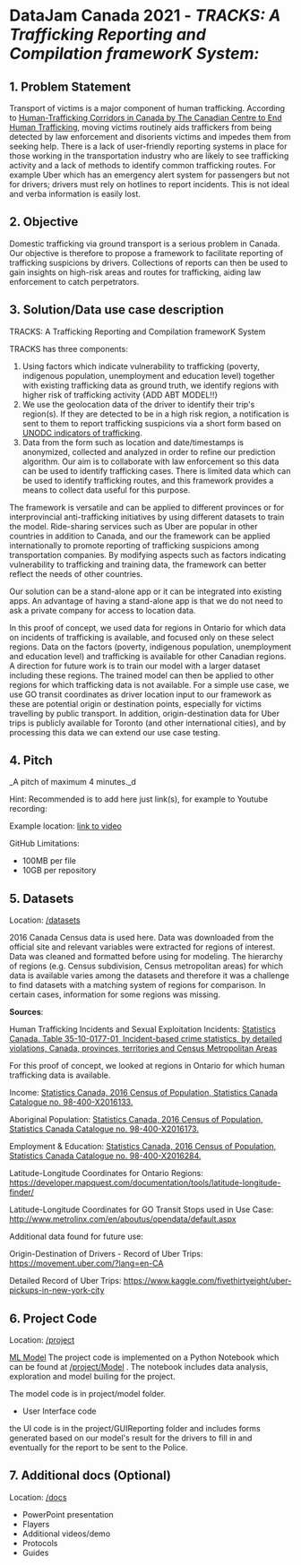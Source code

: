 # DataJam Canada 2021 - _**TRACKS: A Trafficking Reporting and Compilation frameworK System:**_

## 1. Problem Statement

Transport of victims is a major component of human trafficking. According to [Human-Trafficking Corridors in Canada by The Canadian Centre to End Human Trafficking](https://www.canadiancentretoendhumantrafficking.ca/wp-content/uploads/2021/02/Human-Trafficking-Corridors-in-Canada-Report.pdf), moving victims routinely aids traffickers from being detected by law enforcement and disorients victims and impedes them from seeking help. There is a lack of user-friendly reporting systems in place for those working in the transportation industry who are likely to see trafficking activity and a lack of methods to identify common trafficking routes. For example Uber which has an emergency alert system for passengers but not for drivers; drivers must rely on hotlines to report incidents. This is not ideal and verba information is easily lost.

## 2. Objective

Domestic trafficking via ground transport is a serious problem in Canada. Our objective is therefore to propose a framework to facilitate reporting of trafficking suspicions by drivers. Collections of reports can then be used to gain insights on high-risk areas and routes for trafficking, aiding law enforcement to catch perpetrators. 

## 3. Solution/Data use case description

TRACKS: A Trafficking Reporting and Compilation frameworK System

TRACKS has three components:
1. Using factors which indicate vulnerability to trafficking (poverty, indigenous population, unemployment and education level) together with existing trafficking data as ground truth, we identify regions with higher risk of trafficking activity {ADD ABT MODEL!!}
2. We use the geolocation data of the driver to identify their trip's region(s). If they are detected to be in a high risk region, a notification is sent to them to report trafficking suspicions via a short form based on [UNODC indicators of trafficking](https://www.unodc.org/pdf/HT_indicators_E_LOWRES.pdf). 
3. Data from the form such as location and date/timestamps is anonymized, collected and analyzed in order to refine our prediction algorithm. Our aim is to collaborate with law enforcement so this data can be used to identify trafficking cases. There is limited data which can be used to identify trafficking routes, and this framework provides a means to collect data useful for this purpose.

The framework is versatile and can be applied to different provinces or for interprovincial anti-trafficking initiatives by using different datasets to train the model. Ride-sharing services such as Uber are popular in other countries in addition to Canada, and our the framework can be applied internationally to promote reporting of trafficking suspicions among transportation companies. By modifying aspects such as factors indicating vulnerability to trafficking and training data, the framework can better reflect the needs of other countries. 

Our solution can be a stand-alone app or it can be integrated into existing apps. An advantage of having a stand-alone app is that we do not need to ask a private company for access to location data.

In this proof of concept, we used data for regions in Ontario for which data on incidents of trafficking is available, and focused only on these select regions. Data on the factors (poverty, indigenous population, unemployment and education level) and trafficking is available for other Canadian regions. A direction for future work is to train our model with a larger dataset including these regions. The trained model can then be applied to other regions for which trafficking data is not available. For a simple use case, we use GO transit coordinates as driver location input to our framework as these are potential origin or destination points, especially for victims travelling by public transport. In addition, origin-destination data for Uber trips is publicly available for Toronto (and other international cities), and by processing this data we can extend our use case testing.

## 4. Pitch

_A pitch of maximum 4 minutes._d

Hint: Recommended is to add here just link(s), for example to Youtube recording:

Example location: [link to video](https://www.youtube.com/watch?v=xUcB90b2HMs)

GitHub Limitations:
 - 100MB per file
 - 10GB per repository

## 5. Datasets

Location: [/datasets](datasets)

2016 Canada Census data is used here. Data was downloaded from the official site and relevant variables were extracted for regions of interest. Data was cleaned and formatted before using for modeling. The hierarchy of regions (e.g. Census subdivision, Census metropolitan areas) for which data is available varies among the datasets and therefore it was a challenge to find datasets with a matching system of regions for comparison. In certain cases, information for some regions was missing.

**Sources**:

Human Trafficking Incidents and Sexual Exploitation Incidents: 
[Statistics Canada. Table 35-10-0177-01  Incident-based crime statistics, by detailed violations, Canada, provinces, territories and Census Metropolitan Areas](https://www150.statcan.gc.ca/t1/tbl1/en/tv.action?pid=3510017701)

For this proof of concept, we looked at regions in Ontario for which human trafficking data is available.

Income: 
[Statistics Canada, 2016 Census of Population, Statistics Canada Catalogue no. 98-400-X2016133.](https://www12.statcan.gc.ca/census-recensement/2016/dp-pd/dt-td/Rp-eng.cfm?LANG=E&APATH=3&DETAIL=0&DIM=0&FL=A&FREE=0&GC=0&GID=0&GK=0&GRP=1&PID=111873&PRID=10&PTYPE=109445&S=0&SHOWALL=0&SUB=0&Temporal=2016&THEME=119&VID=0&VNAMEE=&VNAMEF=)

Aboriginal Population: [Statistics Canada, 2016 Census of Population, Statistics Canada Catalogue no. 98-400-X2016173.]( https://www12.statcan.gc.ca/census-recensement/2016/dp-pd/dt-td/Rp-eng.cfm?TABID=2&LANG=E&APATH=3&DETAIL=0&DIM=0&FL=A&FREE=0&GC=0&GID=1341753&GK=0&GRP=1&PID=111095&PRID=10&PTYPE=109445&S=0&SHOWALL=0&SUB=0&Temporal=2017&THEME=122&VID=0&VNAMEE=&VNAMEF=&D1=0&D2=0&D3=0&D4=0&D5=0&D6=0)

Employment & Education: [Statistics Canada, 2016 Census of Population, Statistics Canada Catalogue no. 98-400-X2016284.](https://www12.statcan.gc.ca/census-recensement/2016/dp-pd/dt-td/Rp-eng.cfm?TABID=2&LANG=E&APATH=3&DETAIL=0&DIM=0&FL=A&FREE=0&GC=3515&GID=1259598&GK=2&GRP=1&PID=111848&PRID=10&PTYPE=109445&S=0&SHOWALL=0&SUB=0&Temporal=2017&THEME=124&VID=0&VNAMEE=&VNAMEF=&D1=0&D2=0&D3=0&D4=0&D5=0&D6=0)

Latitude-Longitude Coordinates for Ontario Regions: https://developer.mapquest.com/documentation/tools/latitude-longitude-finder/

Latitude-Longitude Coordinates for GO Transit Stops used in Use Case: http://www.metrolinx.com/en/aboutus/opendata/default.aspx

Additional data found for future use:

Origin-Destination of Drivers - Record of Uber Trips: https://movement.uber.com/?lang=en-CA

Detailed Record of Uber Trips: https://www.kaggle.com/fivethirtyeight/uber-pickups-in-new-york-city

## 6. Project Code

Location: [/project](project)

[ML Model](https://github.com/TAHDataJamCanada2021/Data-Lionesses/tree/main/project/Model)
The project code is implemented on a Python Notebook which can be found at [/project/Model](Model) . The notebook includes data analysis, exploration and model builing for the project. 


The model code is in project/model folder.

- User Interface code

the UI code is in the project/GUIReporting folder and includes forms generated based on our model's result for the drivers to fill in and eventually for the report to be sent to the Police.


## 7. Additional docs (Optional)

Location: [/docs](docs)

- PowerPoint presentation
- Flayers
- Additional videos/demo
- Protocols
- Guides
